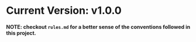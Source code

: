 # Current Version: v1.0.0
#### NOTE: checkout `rules.md` for a better sense of the conventions followed in this project.